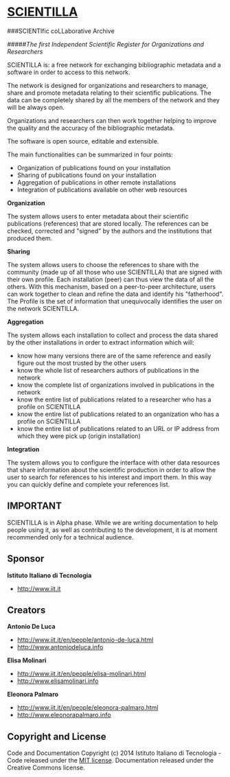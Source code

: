 # [SCIENTILLA](http://www.scientilla.net)

###SCIENTIfic coLLaborative Archive

#####*The first Independent Scientific Register for Organizations and Researchers*

SCIENTILLA is: a free network for exchanging bibliographic metadata and a software in order to access to this network.

The network is designed for organizations and researchers to manage, share and promote metadata relating to their scientific publications. The data can be completely shared by all the members of the network and they will be always open.

Organizations and researchers can then work together helping to improve the quality and the accuracy of the bibliographic metadata.

The software is open source, editable and extensible.

The main functionalities can be summarized in four points:
* Organization of publications found on your installation
* Sharing of publications found on your installation
* Aggregation of publications in other remote installations
* Integration of publications available on other web resources

**Organization** 

The system allows users to enter metadata about their scientific publications (references) that are stored locally.
The references can be checked, corrected and "signed" by the authors and the institutions that produced them.

**Sharing** 

The system allows users to choose the references to share with the community (made up of all those who use SCIENTILLA) that are signed with their own profile.
Each installation (peer) can thus view the data of all the others.
With this mechanism, based on a peer-to-peer architecture, users can work together to clean and refine the data and identify his "fatherhood".
The Profile is the set of information that unequivocally identifies the user on the network SCIENTILLA.

**Aggregation**

The system allows each installation to collect and process the data shared by the other installations in order to extract information which will:
* know how many versions there are of the same reference and easily figure out the most trusted by the other users
* know the whole list of researchers authors of publications in the network
* know the complete list of organizations involved in publications in the network
* know the entire list of publications related to a researcher who has a profile on SCIENTILLA
* know the entire list of publications related to an organization who has a profile on SCIENTILLA
* know the entire list of publications related to an URL or IP address from which they were pick up (origin installation)

**Integration**

The system allows you to configure the interface with other data resources that share information about the scientific production in order to allow the user to search for references to his interest and import them.
In this way you can quickly define and complete your references list.


## IMPORTANT

SCIENTILLA is in Alpha phase. While we are writing documentation to help people using it, as well as contributing to the development, it is at moment recommended only for a technical audience.


## Sponsor

**Istituto Italiano di Tecnologia**

- <http://www.iit.it>



## Creators

**Antonio De Luca**

- <http://www.iit.it/en/people/antonio-de-luca.html>
- <http://www.antoniodeluca.info>

**Elisa Molinari**

- <http://www.iit.it/en/people/elisa-molinari.html>
- <http://www.elisamolinari.info>

**Eleonora Palmaro**

- <http://www.iit.it/en/people/eleonora-palmaro.html>
- <http://www.eleonorapalmaro.info>



## Copyright and License

Code and Documentation Copyright (c) 2014 Istituto Italiano di Tecnologia - Code released under the [MIT license](LICENSE). Documentation released under the Creative Commons license.
